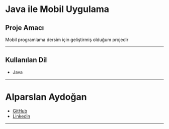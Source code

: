# Java ile Mobil Uygulama

## Proje Amacı
Mobil programlama dersim için geliştirmiş olduğum projedir
*** 
## Kullanılan Dil
* Java
***


# Alparslan Aydoğan
- [GitHub](https://github.com/Alparslan524)
- [Linkedin](https://www.linkedin.com/in/alparslan-aydoğan-6038771bb/)
***
